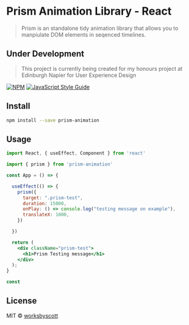# Prism Animation Library - React 

> Prism is an standalone tidy animation library that allows you to manpiulate DOM elements in seqenced timelines. 

## Under Development

> This project is currently being created for my honours project at Edinburgh Napier for User Experience Design

[![NPM](https://img.shields.io/npm/v/prism-animation.svg)](https://www.npmjs.com/package/prism-animation) [![JavaScript Style Guide](https://img.shields.io/badge/code_style-standard-brightgreen.svg)](https://standardjs.com)

## Install

```bash
npm install --save prism-animation
```

## Usage

```jsx
import React, { useEffect, Component } from 'react'

import { prism } from 'prism-animation'

const App = () => {

  useEffect(() => {
    prism({
      target: ".prism-test",
      duration: 15000,
      onPlay: () => console.log("testing message on example"),
      translateX: 1000,
    })

  })

  return (
    <div className="prism-test">
      <h1>Prism Testing message</h1>
    </div>
  );
}

const 
```

## License

MIT © [worksbyscott](https://github.com/worksbyscott)
